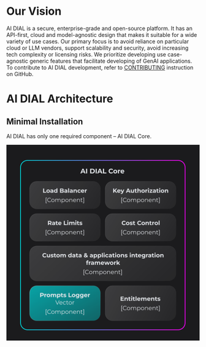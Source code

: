# Our Vision 

AI DIAL is a secure, enterprise-grade and open-source platform. It has an API-first, cloud and model-agnostic design that makes it suitable for a wide variety of use cases. 
Our primary focus is to avoid reliance on particular cloud or LLM vendors, support scalability and security, avoid increasing tech complexity or licensing risks. 
We prioritize developing use case-agnostic generic features that facilitate developing of GenAI applications. 
To contribute to AI DIAL development, refer to [CONTRIBUTING](https://github.com/epam/ai-dial/blob/main/CONTRIBUTING.md) instruction on GitHub. 

# AI DIAL Architecture

## Minimal Installation

AI DIAL has only one required component – AI DIAL Core.

![](./img/core.svg)




